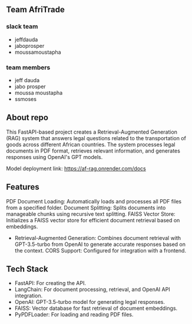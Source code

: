 ## Team AfriTrade
### slack team
- jeffdauda
- jaboprosper
- moussamoustapha
### team members
- jeff dauda
- jabo prosper
- moussa moustapha
- ssmoses

## About repo
This FastAPI-based project creates a Retrieval-Augmented Generation (RAG) system that answers legal questions related to the transportation of goods across different African countries. The system processes legal documents in PDF format, retrieves relevant information, and generates responses using OpenAI's GPT models.

Model deployment link: https://af-rag.onrender.com/docs

## Features

PDF Document Loading: Automatically loads and processes all PDF files from a specified folder.
Document Splitting: Splits documents into manageable chunks using recursive text splitting.
FAISS Vector Store: Initializes a FAISS vector store for efficient document retrieval based on embeddings.
- Retrieval-Augmented Generation: Combines document retrieval with GPT-3.5-turbo from OpenAI to generate accurate responses based on the context.
 CORS Support: Configured for integration with a frontend.

## Tech Stack

- FastAPI: For creating the API.
- LangChain: For document processing, retrieval, and OpenAI API integration.
- OpenAI: GPT-3.5-turbo model for generating legal responses.
- FAISS: Vector database for fast retrieval of document embeddings.
- PyPDFLoader: For loading and reading PDF files.